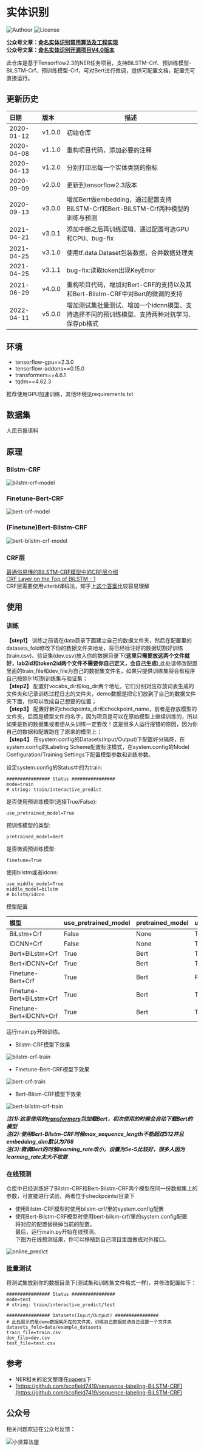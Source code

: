 # 实体识别

![Authour](https://img.shields.io/badge/Author-StanleyLsx-blue.svg) 
![License](https://img.shields.io/badge/license-GPL3.0-green.svg)

**公众号文章：[命名实体识别常用算法及工程实现](https://mp.weixin.qq.com/s/KNNw9JUZxXljE87vVgW5Yg)**  
**公众号文章：[命名实体识别开源项目V4.0版本](https://mp.weixin.qq.com/s/oWHFdcBdVsifvuEyr_ruPQ)**  

此仓库是基于Tensorflow2.3的NER任务项目，支持BiLSTM-Crf、预训练模型-BiLSTM-Crf、预训练模型-Crf，可对Bert进行微调，提供可配置文档，配置完可直接运行。

## 更新历史
日期| 版本     |描述
:---|:-------|---
2020-01-12| v1.0.0 |初始仓库
2020-04-08| v1.1.0 |重构项目代码，添加必要的注释
2020-04-13| v1.2.0 |分别打印出每一个实体类别的指标
2020-09-09| v2.0.0 |更新到tensorflow2.3版本
2020-09-13| v3.0.0 |增加Bert做embedding，通过配置支持BiLSTM-Crf和Bert-BiLSTM-Crf两种模型的训练与预测
2021-04-21| v3.0.1 |添加中断之后再训练逻辑、通过配置可选GPU和CPU、bug-fix
2021-04-25| v3.1.0 |使用tf.data.Dataset包装数据，合并数据处理类
2021-04-25| v3.1.1 |bug-fix:读取token出现KeyError
2021-06-29| v4.0.0 |重构项目代码，增加对Bert-CRF的支持以及其和Bert-Bilstm-CRF中对Bert的微调的支持
2022-04-11| v5.0.0 |增加测试集批量测试、增加一个idcnn模型、支持选择不同的预训练模型、支持两种对抗学习、保存pb格式

## 环境
* tensorflow-gpu==2.3.0
* tensorflow-addons==0.15.0
* transformers==4.6.1
* tqdm==4.62.3

推荐使用GPU加速训练，其他环境见requirements.txt

## 数据集
人民日报语料

## 原理 
### Bilstm-CRF

![bilstm-crf-model](https://img-blog.csdnimg.cn/20210629194609507.png) 

### Finetune-Bert-CRF

![bert-crf-model](https://img-blog.csdnimg.cn/20210629194710746.png) 

### (Finetune)Bert-Bilstm-CRF

![bert-bilstm-crf-model](https://img-blog.csdnimg.cn/20210629194719983.png) 

 
### CRF层
[最通俗易懂的BiLSTM-CRF模型中的CRF层介绍](https://zhuanlan.zhihu.com/p/44042528)  
[CRF Layer on the Top of BiLSTM - 1](https://createmomo.github.io/2017/09/12/CRF_Layer_on_the_Top_of_BiLSTM_1/)  
CRF层需要使用viterbi译码法，知乎上[这个答案](https://www.zhihu.com/question/20136144)比较容易理解    

## 使用
### 训练
**【step1】** 训练之前请在data目录下面建立自己的数据文件夹，然后在配置里的datasets_fold修改下你的数据文件夹地址，将已经标注好的数据切割好训练(train.csv)、验证集(dev.csv)放入你的数据目录下(**这里只需要放这两个文件就好，lab2id和token2id两个文件不需要你自己定义，会自己生成**),此处请修改配置里面的train_file和dev_file为自己的数据集文件名，如果只提供训练集将会有程序自己按照9:1切割训练集与验证集；  
**【step2】** 配置好vocabs_dir和log_dir两个地址，它们分别对应存放词表生成的文件夹和记录训练过程日志的文件夹，demo数据是把它们放到了自己的数据文件夹下面，你可以改成自己想要的位置；  
**【step3】** 配置好新的checkpoints_dir和checkpoint_name，前者是存放模型的文件夹，后面是模型文件的名字，因为项目是可以在原始模型上继续训练的，所以如果是新的数据集或者想从头训练一定要改！这是很多人运行报错的原因，因为你自己的数据和配置跑在了原来的模型上；  
**【step4】** 在system.config的Datasets(Input/Output)下配置好分隔符，在system.config的Labeling Scheme配置标注模式，在system.config的Model Configuration/Training Settings下配置模型参数和训练参数。  

设定system.config的Status中的为train:
```
################ Status ################
mode=train
# string: train/interactive_predict
```

是否使用预训练模型(选择True/False):  
```
use_pretrained_model=True
```

预训练模型的类型:  
```
pretrained_model=Bert
```

是否微调预训练模型:     
```
finetune=True
```

使用bilstm或者idcnn:  
```
use_middle_model=True
middle_model=bilstm
# bilstm/idcnn
```

模型配置  

模型|use_pretrained_model| pretrained_model | use_middle_model |middle_model
:---|:---|:-----------------|:-----------------|---
BiLstm+Crf|False| None             | True             |bilstm
IDCNN+Crf|False| None             | True             |idcnn
Bert+BiLstm+Crf|True| Bert             | True             |bilstm
Bert+IDCNN+Crf|True| Bert             | True             |idcnn
Finetune-Bert+Crf|True| Bert            | False            |None
Finetune-Bert+BiLstm+Crf|True| Bert             | True             |bilstm
Finetune-Bert+IDCNN+Crf|True| Bert             | True             |idcnn

  
运行main.py开始训练。  

* Bilstm-CRF模型下效果

![bilstm-crf-train](https://img-blog.csdnimg.cn/2020091319580672.png)  

* Finetune-Bert-CRF模型下效果

![bert-crf-train](https://img-blog.csdnimg.cn/20210701175300657.png)  

* Bert-Blism-CRF模型下效果

![bert-bilstm-crf-train](https://img-blog.csdnimg.cn/20200913200450351.png)  

***注(1):这里使用的[transformers](https://github.com/huggingface/transformers)包加载Bert，初次使用的时候会自动下载Bert的模型***   
***注(2):使用Bert-Bilstm-CRF时候max_sequence_length不能超过512并且embedding_dim默认为768***  
***注(3):微调Bert的时候learning_rate改小，设置为5e-5比较好，很多人因为learning_rate太大不收敛***

### 在线预测
仓库中已经训练好了Bilstm-CRF和Bert-Bilstm-CRF两个模型在同一份数据集上的参数，可直接进行试验，两者位于checkpoints/目录下  
* 使用Bilstm-CRF模型时使用bilstm-crf/里的system.config配置
* 使用Bert-Bilstm-CRF模型时使用bert-bilsm-crf/里的system.config配置   
将对应的配置替换掉当前的配置。  
最后，运行main.py开始在线预测。   
下图为在线预测结果，你可以移植到自己项目里面做成对外接口。    

![online_predict](https://img-blog.csdnimg.cn/202009131958050.png)  

### 批量测试
将测试集放到你的数据目录下(测试集和训练集文件格式一样)，并修改配置如下：
```
################ Status ################
mode=test
# string: train/interactive_predict/test

################ Datasets(Input/Output) ################
# 此处展示的是demo数据集所在的文件夹，训练自己数据前请自己设置一个文件夹
datasets_fold=data/example_datasets
train_file=train.csv
dev_file=dev.csv
test_file=test.csv
```

## 参考
+ NER相关的论文整理在[papers](papers)下
+ [https://github.com/scofield7419/sequence-labeling-BiLSTM-CRF](https://github.com/scofield7419/sequence-labeling-BiLSTM-CRF)

## 公众号
相关问题欢迎在公众号反馈：  

![小贤算法屋](https://img-blog.csdnimg.cn/20210427094903895.jpg)

